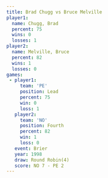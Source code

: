 ```yaml
---
title: Brad Chugg vs Bruce Melville
player1:               
  name: Chugg, Brad    
  percent: 75          
  wins: 0              
  losses: 1            
player2:               
  name: Melville, Bruce
  percent: 82          
  wins: 1              
  losses: 0            
games:
 - player1:        
     team: 'PE'    
     position: Lead
     percent: 75   
     win: 0        
     loss: 1       
   player2:          
     team: 'NO'      
     position: Fourth
     percent: 82     
     win: 1          
     loss: 0         
   event: Brier        
   year: 1998          
   draw: Round Robin(4)
   score: NO 7 - PE 2  
---
```

